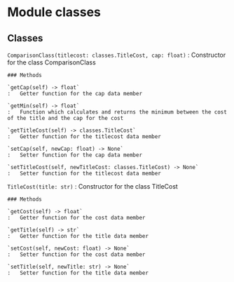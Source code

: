 Module classes
==============

Classes
-------

`ComparisonClass(titlecost: classes.TitleCost, cap: float)`
:   Constructor for the class ComparisonClass

    ### Methods

    `getCap(self) ‑> float`
    :   Getter function for the cap data member

    `getMin(self) ‑> float`
    :   Function which calculates and returns the minimum between the cost of the title and the cap for the cost

    `getTitleCost(self) ‑> classes.TitleCost`
    :   Getter function for the titlecost data member

    `setCap(self, newCap: float) ‑> None`
    :   Setter function for the cap data member

    `setTitleCost(self, newTitleCost: classes.TitleCost) ‑> None`
    :   Setter function for the titlecost data member

`TitleCost(title: str)`
:   Constructor for the class TitleCost

    ### Methods

    `getCost(self) ‑> float`
    :   Getter function for the cost data member

    `getTitle(self) ‑> str`
    :   Getter function for the title data member

    `setCost(self, newCost: float) ‑> None`
    :   Setter function for the cost data member

    `setTitle(self, newTitle: str) ‑> None`
    :   Setter function for the title data member